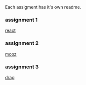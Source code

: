 Each assigment has it's own readme.

### assignment 1

[react](./react)

### assignment 2

[mooz](./mooz)

### assignment 3

[drag](./drag)
